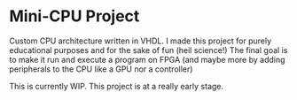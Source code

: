 # Mini-CPU Project

Custom CPU architecture written in VHDL. I made this project for purely educational purposes and for the sake of fun (heil science!)
The final goal is to make it run and execute a program on FPGA (and maybe more by adding peripherals to the CPU like a GPU nor a controller)

This is currently WIP. This project is at a really early stage.
